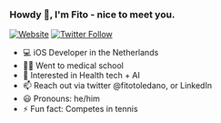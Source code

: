 ### Howdy 👋, I'm Fito - nice to meet you.

[![Website](https://img.shields.io/website?label=fitotoledano.com&style=for-the-badge&url=https%3A%2F%2Ffitotoledano.com)](https://fitotoledano.com/)
[![Twitter Follow](https://img.shields.io/twitter/follow/fitotoledano?color=1DA1F2&logo=twitter&style=for-the-badge)](https://twitter.com/intent/follow?original_referer=https%3A%2F%2Fgithub.com%2Fjlong5795&screen_name=fitotoledano)

- 💻 iOS Developer in the Netherlands
- 👨‍⚕️ Went to medical school
- 🌱 Interested in Health tech + AI
- 📫 Reach out via twitter @fitotoledano, or LinkedIn
- 😃 Pronouns: he/him
- ⚡ Fun fact: Competes in tennis
